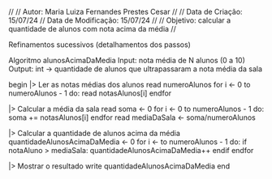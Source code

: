 //
// Autor: Maria Luiza Fernandes Prestes Cesar
//
// Data de Criação:     15/07/24
// Data de Modificação: 15/07/24
//
// Objetivo: calcular a quantidade de alunos com nota acima da média
//

Refinamentos sucessivos (detalhamentos dos passos)

Algoritmo alunosAcimaDaMedia
Input: nota média de N alunos (0 a 10)
Output: int -> quantidade de alunos que ultrapassaram a nota média da sala

begin
  |> Ler as notas médias dos alunos
  read numeroAlunos
  for i <- 0 to numeroAlunos - 1 do:
    read notasAlunos[i]
  endfor
  
  |> Calcular a média da sala
  read soma <- 0
  for i <- 0 to numeroAlunos - 1 do:
    soma += notasAlunos[i]
  endfor
  read mediaDaSala <- soma/numeroAlunos
          
  |> Calcular a quantidade de alunos acima da média
  quantidadeAlunosAcimaDaMedia <- 0
  for i <- to numeroAlunos - 1 do:
    if notaAluno > mediaSala:
      quantidadeAlunosAcimaDaMedia++
    endif
  endfor

  |> Mostrar o resultado
  write quantidadeAlunosAcimaDaMedia
end